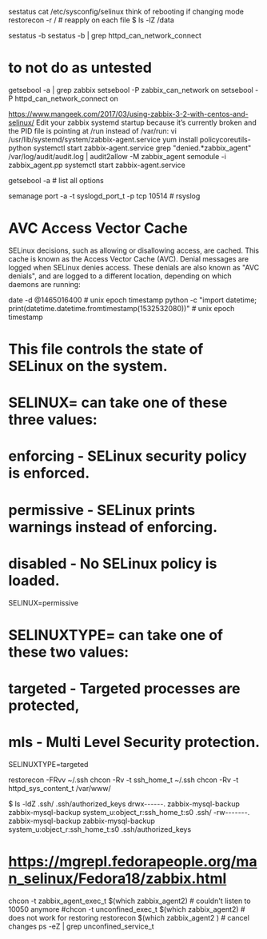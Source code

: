 sestatus
cat /etc/sysconfig/selinux
think of rebooting if changing mode
restorecon -r / # reapply on each file
$ ls -lZ /data

sestatus -b
sestatus -b | grep httpd_can_network_connect

# to not do as untested
getsebool -a | grep zabbix
setsebool -P zabbix_can_network on
setsebool -P httpd_can_network_connect on


https://www.mangeek.com/2017/03/using-zabbix-3-2-with-centos-and-selinux/
Edit your zabbix systemd startup because it’s currently broken and the PID file is pointing at /run instead of /var/run: vi /usr/lib/systemd/system/zabbix-agent.service
yum install policycoreutils-python
systemctl start zabbix-agent.service
grep "denied.*zabbix_agent" /var/log/audit/audit.log | audit2allow -M zabbix_agent
semodule -i zabbix_agent.pp
systemctl start zabbix-agent.service

getsebool -a # list all options


semanage port -a -t syslogd_port_t -p tcp 10514 # rsyslog


# AVC Access Vector Cache
SELinux decisions, such as allowing or disallowing access, are cached. This cache is known as the
Access Vector Cache (AVC). Denial messages are logged when SELinux denies access.  These denials are
also known as "AVC denials", and are logged to a different location, depending on which daemons are
running:

date -d @1465016400 # unix epoch timestamp
python -c "import datetime; print(datetime.datetime.fromtimestamp(1532532080))" # unix epoch timestamp


# This file controls the state of SELinux on the system.
# SELINUX= can take one of these three values:
#       enforcing - SELinux security policy is enforced.
#       permissive - SELinux prints warnings instead of enforcing.
#       disabled - No SELinux policy is loaded.
SELINUX=permissive
# SELINUXTYPE= can take one of these two values:
#       targeted - Targeted processes are protected,
#       mls - Multi Level Security protection.
SELINUXTYPE=targeted


restorecon -FRvv ~/.ssh
chcon -Rv -t ssh_home_t ~/.ssh
chcon -Rv -t httpd_sys_content_t /var/www/



$ ls -ldZ .ssh/ .ssh/authorized_keys
drwx------. zabbix-mysql-backup zabbix-mysql-backup system_u:object_r:ssh_home_t:s0  .ssh/
-rw-------. zabbix-mysql-backup zabbix-mysql-backup system_u:object_r:ssh_home_t:s0  .ssh/authorized_keys


# https://mgrepl.fedorapeople.org/man_selinux/Fedora18/zabbix.html
chcon -t zabbix_agent_exec_t     $(which zabbix_agent2) # couldn't listen to 10050 anymore
#chcon -t unconfined_exec_t $(which zabbix_agent2) # does not work for restoring
restorecon $(which zabbix_agent2 ) # cancel changes
ps -eZ | grep unconfined_service_t

